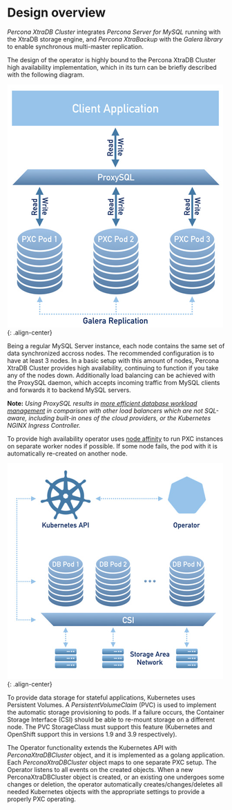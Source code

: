 Design overview
================

*Percona XtraDB Cluster* integrates *Percona Server for MySQL* running with the XtraDB storage engine, and *Percona XtraBackup* with the *Galera library* to enable synchronous multi-master replication. 

The design of the operator is highly bound to the Percona XtraDB Cluster high availability implementation, which in its turn can be briefly described with the following diagram.

![PXC HA](./assets/images/replication.png "Percona XtraDB Cluster HA implementation"){: .align-center}

Being a regular MySQL Server instance, each node contains the same set of data synchronized accross nodes. The recommended configuration is to have at least 3 nodes. In a basic setup with this amount of nodes, Percona XtraDB Cluster provides high availability, continuing to function if you take any of the nodes down. Additionally load balancing can be achieved with the ProxySQL daemon, which accepts incoming traffic from MySQL clients and forwards it to backend MySQL servers.

**Note:** *Using ProxySQL results in [more efficient database workload management](https://proxysql.com/compare) in comparison with other load balancers which are not SQL-aware, including built-in ones of the cloud providers, or the Kubernetes NGINX Ingress Controller.*

To provide high availability operator uses [node affinity](https://kubernetes.io/docs/concepts/configuration/assign-pod-node/#affinity-and-anti-affinity) to run PXC instances on separate worker nodes if possible. If some node fails, the pod with it is automatically re-created on another node.

![Operator](./assets/images/operator.png "Percona Server for MongoDB operator"){: .align-center}

To provide data storage for stateful applications, Kubernetes uses Persistent Volumes. A *PersistentVolumeClaim* (PVC) is used to implement the automatic storage provisioning to pods.  If a failure occurs, the Container Storage Interface (CSI) should be able to re-mount storage on a different node. The PVC StorageClass must support this feature (Kubernetes and OpenShift support this in versions 1.9 and 3.9 respectively).

The Operator functionality extends the Kubernetes API with *PerconaXtraDBCluster* object, and it is implemented as a golang application. Each *PerconaXtraDBCluster* object maps to one separate PXC setup. The Operator listens to all events on the created objects. When a new PerconaXtraDBCluster object is created, or an existing one undergoes some changes or deletion, the operator automatically creates/changes/deletes all needed Kubernetes objects with the appropriate settings to provide a properly PXC operating.
